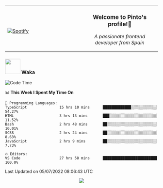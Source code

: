 <table width="100%" align="center"> 
  <tr>
  <td width="50%">
      
&nbsp; <br> [![Spotify](https://novatorem-zeta-rust.vercel.app/api/spotify)](https://open.spotify.com/user/novatorem-zeta-rust)

  </td>
  <td width="50%">
    <h3 align="center">Welcome to Pinto's profile!👋</h3>
    <p align="center"><em>A passionate frontend developer from Spain</em></p>
  </td>
  </table>

### <img src="https://media.giphy.com/media/VgCDAzcKvsR6OM0uWg/giphy.gif" width="50"> Waka

  <!--START_SECTION:waka-->
![Code Time](http://img.shields.io/badge/Code%20Time-612%20hrs-blue)

📊 **This Week I Spent My Time On** 

```text
💬 Programming Languages: 
TypeScript               15 hrs 10 mins      █████████████░░░░░░░░░░░░   54.27% 
HTML                     3 hrs 13 mins       ███░░░░░░░░░░░░░░░░░░░░░░   11.52% 
Bash                     2 hrs 48 mins       ██░░░░░░░░░░░░░░░░░░░░░░░   10.01% 
SCSS                     2 hrs 24 mins       ██░░░░░░░░░░░░░░░░░░░░░░░   8.63% 
JavaScript               2 hrs 9 mins        ██░░░░░░░░░░░░░░░░░░░░░░░   7.73%

🔥 Editors: 
VS Code                  27 hrs 58 mins      █████████████████████████   100.0%

```


 Last Updated on 05/07/2022 08:06:43 UTC
<!--END_SECTION:waka-->

<div align="center">
<img src="https://github-readme-stats-gilt-tau.vercel.app/api/top-langs/?username=pinto-hub&layout=compact&theme=dracula" />
</div>
